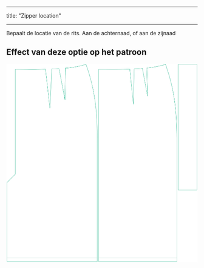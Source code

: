 - - -
title: "Zipper location"
- - -

Bepaalt de locatie van de rits. Aan de achternaad, of aan de zijnaad

## Effect van deze optie op het patroon

![Deze afbeelding toont het effect van deze optie door meerdere varianten die een andere waarde hebben voor deze optie te vervangen](penelope_zipperlocation_sample.svg "Effect of this option on the pattern")
